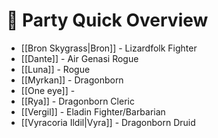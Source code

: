 #  👤 Party Quick Overview
 - [[Bron Skygrass|Bron]] - Lizardfolk Fighter
 - [[Dante]] - Air Genasi Rogue
 - [[Luna]] - Rogue
 - [[Myrkan]] - Dragonborn
 - [[One eye]] - 
 - [[Rya]] - Dragonborn Cleric
 - [[Vergil]] - Eladin Fighter/Barbarian
- [[Vyracoria Ildil|Vyra]] - Dragonborn Druid
 
